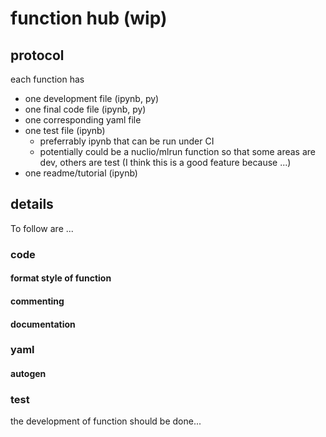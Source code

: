 # function hub (wip)

## protocol

each function has<br>
* one development file (ipynb, py)<br>
* one final code file (ipynb, py)<br>
* one corresponding yaml file<br>
* one test file (ipynb)<br>
    - preferrably ipynb that can be run under CI<br>
    - potentially could be a nuclio/mlrun function so that some areas are dev, others are test
    (I think this is a good feature because ...)
* one readme/tutorial (ipynb)

## details

To follow are ...

### code 

#### format style of function
#### commenting
#### documentation

### yaml

#### autogen

### test

the development of function should be done...

